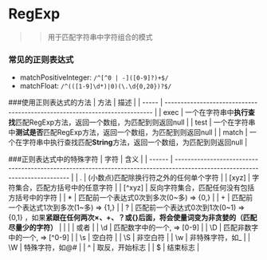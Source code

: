 # RegExp
>> 用于匹配字符串中字符组合的模式


### 常见的正则表达式
 - matchPositiveInteger: ```/^[^0 | -]([0-9]?)+$/```
 - matchFloat: ```/^(([1-9]\d*)|0)(\.\d{0,20})?$/```

###使用正则表达式的方法
| 方法  | 描述                                                                       |
| ----- | -------------------------------------------------------------------------- |
| exec  | 一个在字符串中**执行查找**匹配RegExp方法，返回一个数组，为匹配到则返回null |
| test  | 一个在字符串中**测试是否**匹配RegExp方法，返回一个数组，为匹配到则返回null |
| match | 一个在字符串中执行查找匹配**String**方法，返回一个数组，为匹配到则返回null |

###正则表达式中的特殊字符
| 字符   | 含义                                                                                                                        |
| ------ | --------------------------------------------------------------------------------------------------------------------------- |
| .      | (小数点)匹配除换行符之外的任何单个字符                                                                                      |
| [xyz]  | 字符集合，匹配方括号中的任意字符                                                                                            |
| [^xyz] | 反向字符集合，匹配任何没有包括方括号中的字符                                                                                |
| *      | 匹配前一个表达式0次到多次(0~多) => {0,}                                                                                     |
| +      | 匹配前一个表达式1次到多次(1~多) => {1,}                                                                                     |
| ?      | 匹配前一个表达式0次到1次(0~1) => {0,1} ，如果**紧跟在任何两次×、+、？或{}后面，将会使量词变为非贪婪的（匹配尽量少的字符）** |
| \|     | 或者                                                                                                                        |
| \\d    | 匹配数字中的一个, => [0-9]                                                                                                  |
| \\D    | 匹配非数字中的一个, => [^0-9]                                                                                               |
| \\s    | 空白符                                                                                                                      |
| \\S    | 非空白符                                                                                                                    |
| \\w    | 非特殊字符，如_                                                                                                             |
| \\W    | 特殊字符，如@#                                                                                                              |
| ^      | 取反，开始标志                                                                                                              |
| $      | 结束标志                                                                                                                    |

